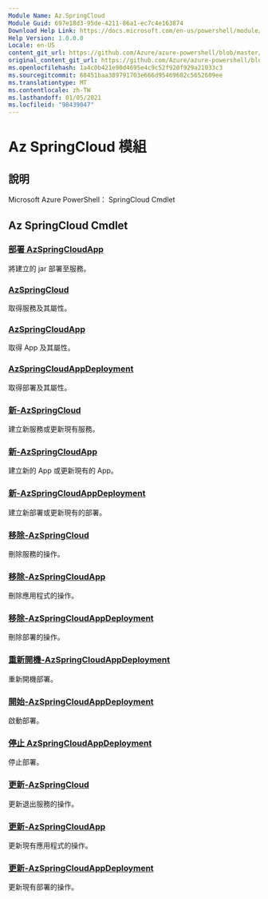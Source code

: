 ```yaml
---
Module Name: Az.SpringCloud
Module Guid: 697e18d3-95de-4211-86a1-ec7c4e163874
Download Help Link: https://docs.microsoft.com/en-us/powershell/module/az.springcloud
Help Version: 1.0.0.0
Locale: en-US
content_git_url: https://github.com/Azure/azure-powershell/blob/master/src/SpringCloud/help/Az.SpringCloud.md
original_content_git_url: https://github.com/Azure/azure-powershell/blob/master/src/SpringCloud/help/Az.SpringCloud.md
ms.openlocfilehash: 1a4c0b421e90d4695e4c9c52f920f929a21033c3
ms.sourcegitcommit: 68451baa389791703e666d95469602c5652609ee
ms.translationtype: MT
ms.contentlocale: zh-TW
ms.lasthandoff: 01/05/2021
ms.locfileid: "98439047"
---
```

# Az SpringCloud 模組
## 說明
Microsoft Azure PowerShell： SpringCloud Cmdlet

## Az SpringCloud Cmdlet
### [部署 AzSpringCloudApp](Deploy-AzSpringCloudApp.md)
將建立的 jar 部署至服務。

### [AzSpringCloud](Get-AzSpringCloud.md)
取得服務及其屬性。

### [AzSpringCloudApp](Get-AzSpringCloudApp.md)
取得 App 及其屬性。

### [AzSpringCloudAppDeployment](Get-AzSpringCloudAppDeployment.md)
取得部署及其屬性。

### [新-AzSpringCloud](New-AzSpringCloud.md)
建立新服務或更新現有服務。

### [新-AzSpringCloudApp](New-AzSpringCloudApp.md)
建立新的 App 或更新現有的 App。

### [新-AzSpringCloudAppDeployment](New-AzSpringCloudAppDeployment.md)
建立新部署或更新現有的部署。

### [移除-AzSpringCloud](Remove-AzSpringCloud.md)
刪除服務的操作。

### [移除-AzSpringCloudApp](Remove-AzSpringCloudApp.md)
刪除應用程式的操作。

### [移除-AzSpringCloudAppDeployment](Remove-AzSpringCloudAppDeployment.md)
刪除部署的操作。

### [重新開機-AzSpringCloudAppDeployment](Restart-AzSpringCloudAppDeployment.md)
重新開機部署。

### [開始-AzSpringCloudAppDeployment](Start-AzSpringCloudAppDeployment.md)
啟動部署。

### [停止 AzSpringCloudAppDeployment](Stop-AzSpringCloudAppDeployment.md)
停止部署。

### [更新-AzSpringCloud](Update-AzSpringCloud.md)
更新退出服務的操作。

### [更新-AzSpringCloudApp](Update-AzSpringCloudApp.md)
更新現有應用程式的操作。

### [更新-AzSpringCloudAppDeployment](Update-AzSpringCloudAppDeployment.md)
更新現有部署的操作。


